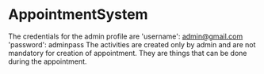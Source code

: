 # AppointmentSystem
The credentials for the admin profile are
  'username': admin@gmail.com
  'password': adminpass
 The activities are created only by admin and are not mandatory for creation of appointment. They are things that can be done during the 
 appointment.
